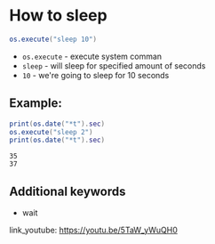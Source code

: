 # How to sleep

```lua
os.execute("sleep 10")
```

- `os.execute` - execute system comman
- `sleep` - will sleep for specified amount of seconds
- `10` - we're going to sleep for 10 seconds

## Example: 
```lua
print(os.date("*t").sec)
os.execute("sleep 2")
print(os.date("*t").sec)
```
```
35
37

```

## Additional keywords
- wait

link_youtube: https://youtu.be/5TaW_yWuQH0
